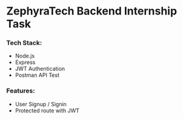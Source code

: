 # ZephyraTech Backend Internship Task

### Tech Stack:
- Node.js
- Express
- JWT Authentication
- Postman API Test

### Features:
- User Signup / Signin
- Protected route with JWT
